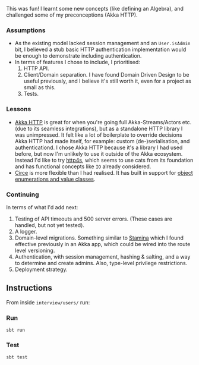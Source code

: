 This was fun! I learnt some new concepts (like defining an Algebra), and challenged some of my preconceptions (Akka HTTP).

### Assumptions
- As the existing model lacked session management and an `User.isAdmin` bit, I believed a stub basic HTTP authentication implementation would be enough to demonstrate including authentication.
- In terms of features I chose to include, I prioritised:
   1. HTTP API.
   2. Client/Domain separation. I have found Domain Driven Design to be useful previously, and I believe it's still worth it, even for a project as small as this.
   3. Tests.
 
 ### Lessons
 - [Akka HTTP](https://doc.akka.io/docs/akka-http/current/) is great for when you're going full Akka-Streams/Actors etc. (due to its seamless integrations), but as a standalone HTTP library I was unimpressed. It felt like a lot of boilerplate to override decisions Akka HTTP had made itself, for example: custom (de-)serialisation, and authenticationd. I chose Akka HTTP because it's a library I had used before, but now I'm unlikely to use it outside of the Akka ecosystem. Instead I'd like to try [http4s](https://github.com/http4s/http4s), which seems to use cats from its foundation and has functional concepts like `IO` already considered.
 - [Circe](https://github.com/circe/circe) is more flexible than I had realised. It has built in support for [object enumerations and value classes](https://github.com/circe/circe/blob/master/modules/generic-extras/src/main/scala/io/circe/generic/extras/semiauto.scala#L43-L61).
 
 ### Continuing
 In terms of what I'd add next:
 1. Testing of API timeouts and 500 server errors. (These cases are handled, but not yet tested).
 2. A logger.
 3. Domain-level migrations. Something similar to [Stamina](https://github.com/scalapenos/stamina) which I found effective previously in an Akka app, which could be wired into the route level versioning.
 4. Authentication, with session management, hashing & salting, and a way to determine and create admins. Also, type-level privilege restrictions.
 5. Deployment strategy.

## Instructions
From inside `interview/users/` run:

### Run
```
sbt run
```

### Test
```
sbt test
```
